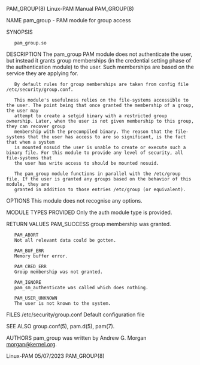 PAM_GROUP(8)							       Linux-PAM Manual								  PAM_GROUP(8)

NAME
       pam_group - PAM module for group access

SYNOPSIS

       pam_group.so

DESCRIPTION
       The pam_group PAM module does not authenticate the user, but instead it grants group memberships (in the credential setting phase of the authentication
       module) to the user. Such memberships are based on the service they are applying for.

       By default rules for group memberships are taken from config file /etc/security/group.conf.

       This module's usefulness relies on the file-systems accessible to the user. The point being that once granted the membership of a group, the user may
       attempt to create a setgid binary with a restricted group ownership. Later, when the user is not given membership to this group, they can recover group
       membership with the precompiled binary. The reason that the file-systems that the user has access to are so significant, is the fact that when a system
       is mounted nosuid the user is unable to create or execute such a binary file. For this module to provide any level of security, all file-systems that
       the user has write access to should be mounted nosuid.

       The pam_group module functions in parallel with the /etc/group file. If the user is granted any groups based on the behavior of this module, they are
       granted in addition to those entries /etc/group (or equivalent).

OPTIONS
       This module does not recognise any options.

MODULE TYPES PROVIDED
       Only the auth module type is provided.

RETURN VALUES
       PAM_SUCCESS
	   group membership was granted.

       PAM_ABORT
	   Not all relevant data could be gotten.

       PAM_BUF_ERR
	   Memory buffer error.

       PAM_CRED_ERR
	   Group membership was not granted.

       PAM_IGNORE
	   pam_sm_authenticate was called which does nothing.

       PAM_USER_UNKNOWN
	   The user is not known to the system.

FILES
       /etc/security/group.conf
	   Default configuration file

SEE ALSO
       group.conf(5), pam.d(5), pam(7).

AUTHORS
       pam_group was written by Andrew G. Morgan <morgan@kernel.org>.

Linux-PAM								  05/07/2023								  PAM_GROUP(8)
